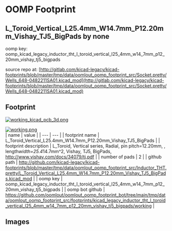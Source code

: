 # OOMP Footprint  
## L_Toroid_Vertical_L25.4mm_W14.7mm_P12.20mm_Vishay_TJ5_BigPads  by none  
  
oomp key: oomp_kicad_legacy_inductor_tht_l_toroid_vertical_l25_4mm_w14_7mm_p12_20mm_vishay_tj5_bigpads  
  
source repo at: [http://gitlab.com/kicad-legacy/kicad-footprints/blob/master/tmp/data/oomlout_oomp_footprint_src/Socket.pretty/Wells_648-0482211SA01.kicad_mod](http://gitlab.com/kicad-legacy/kicad-footprints/blob/master/tmp/data/oomlout_oomp_footprint_src/Socket.pretty/Wells_648-0482211SA01.kicad_mod)  
## Footprint  
  
[![working_kicad_pcb_3d.png](working_kicad_pcb_3d_600.png)](working_kicad_pcb_3d.png)  
  
[![working.png](working_600.png)](working.png)  
| name | value | 
| --- | --- | 
| footprint name | L_Toroid_Vertical_L25.4mm_W14.7mm_P12.20mm_Vishay_TJ5_BigPads | 
| footprint description | L_Toroid, Vertical series, Radial, pin pitch=12.20mm, , length*width=25.4*14.7mm^2, Vishay, TJ5, BigPads, http://www.vishay.com/docs/34079/tj.pdf | 
| number of pads | 2 | 
| github path | http://github.com/kicad-legacy/kicad-footprints/blob/master/tmp/data/oomlout_oomp_footprint_src/Inductor_THT.pretty/L_Toroid_Vertical_L25.4mm_W14.7mm_P12.20mm_Vishay_TJ5_BigPads.kicad_mod | 
| oomp key | oomp_kicad_legacy_inductor_tht_l_toroid_vertical_l25_4mm_w14_7mm_p12_20mm_vishay_tj5_bigpads | 
| oomp bot github | https://github.com/oomlout/oomlout_oomp_footprint_bot/tree/main/tmp/data/oomlout_oomp_footprint_src/footprints/kicad_legacy_inductor_tht_l_toroid_vertical_l25_4mm_w14_7mm_p12_20mm_vishay_tj5_bigpads/working | 
## Images  
